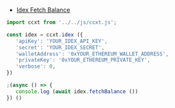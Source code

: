 - [Idex Fetch Balance](./examples/js/)


 ```javascript
 import ccxt from '../../js/ccxt.js';

const idex = ccxt.idex ({
    'apiKey': 'YOUR_IDEX_API_KEY',
    'secret': 'YOUR_IDEX_SECRET',
    'walletAddress': '0xYOUR_ETHEREUM_WALLET_ADDRESS',
    'privateKey': '0xYOUR_ETHEREUM_PRIVATE_KEY',
    'verbose': 0,
})

;(async () => {
    console.log (await idex.fetchBalance ())
}) ()
 
```
